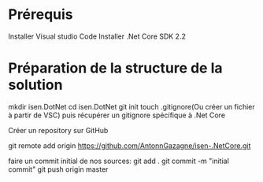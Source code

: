 # Prérequis
Installer Visual studio Code
Installer .Net Core SDK 2.2

# Préparation de la structure de la solution
mkdir isen.DotNet
cd isen.DotNet
git init
touch .gitignore(Ou créer un fichier à partir de VSC)
puis récupérer un gitignore spécifique à .Net Core

Créer un repository sur GitHub

git remote add origin https://github.com/AntonnGazagne/isen-.NetCore.git

faire un commit initial de nos sources:
git add .
git commit -m "initial commit"
git push origin master
